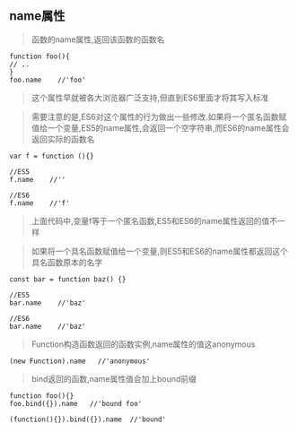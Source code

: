 ## name属性
>函数的name属性,返回该函数的函数名
```
function foo(){
// ..
}
foo.name    //'foo'
```
>这个属性早就被各大浏览器广泛支持,但直到ES6里面才将其写入标准

>需要注意的是,ES6对这个属性的行为做出一些修改.如果将一个匿名函数赋值给一个变量,ES5的name属性,会返回一个空字符串,而ES6的name属性会返回实际的函数名
```
var f = function (){}

//ES5
f.name    //''

//ES6
f.name    //'f'
```
>上面代码中,变量f等于一个匿名函数,ES5和ES6的name属性返回的值不一样

>如果将一个具名函数赋值给一个变量,则ES5和ES6的name属性都返回这个具名函数原本的名字
```
const bar = function baz() {}

//ES5
bar.name    //'baz'

//ES6
bar.name    //'baz'
```
>Function构造函数返回的函数实例,name属性的值这anonymous
```
(new Function).name   //'anonymous'
```
>bind返回的函数,name属性值会加上bound前缀
```
function foo(){}
foo.bind({}).name   //'bound foo'

(function(){}).bind({}).name  //'bound'
```